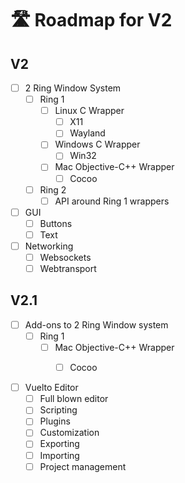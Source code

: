 # 🛣️ Roadmap for V2

## V2
- [ ] 2 Ring Window System
    - [ ] Ring 1
        - [ ] Linux C Wrapper
            - [ ] X11
            - [ ] Wayland
        - [ ] Windows C Wrapper
            - [ ] Win32
        - [ ] Mac Objective-C++ Wrapper
            - [ ] Cocoo
    - [ ] Ring 2
        - [ ] API around Ring 1 wrappers

- [ ] GUI
    - [ ] Buttons
    - [ ] Text

- [ ] Networking
    - [ ] Websockets
    - [ ] Webtransport

## V2.1
- [ ] Add-ons to 2 Ring Window system
    - [ ] Ring 1
        - [ ] Mac Objective-C++ Wrapper
            - [ ] Cocoo


- [ ] Vuelto Editor
    - [ ] Full blown editor
    - [ ] Scripting
    - [ ] Plugins
    - [ ] Customization
    - [ ] Exporting
    - [ ] Importing
    - [ ] Project management
